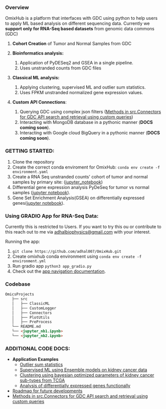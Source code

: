 
### Overview
<!-- We want to build an integrated platform for well known ML and DL based classification, feature selection and other bioinformatics for high dimensional NGS data. Here is a list of existing and upcoming projects for different omics datasets and modules of different ML/AI methods and models for biomarker discovery and disease classification. -->

OmixHub is a platform that interfaces with GDC using python to help users to apply ML based analysis on different sequencing data. Currently we **support only for RNA-Seq based datasets** from genomic data commons (GDC)

1. **Cohort Creation** of Tumor and Normal Samples from GDC 
2. **Bioinformatics analysis:** 
   1. Application of PyDESeq2 and GSEA in a single pipeline.
   2. Uses unstranded counts from GDC files
  
3. **Classical ML analysis:** 
   1. Applying clustering, supervised ML and outlier sum statistics.
   2. Uses FPKM unstranded normalized gene expression values.

4. **Custom API Connections**:
   1. Querying GDC using complex json filters ([Methods in src.Connectors for GDC API search and retrieval using custom queries](./src/README.md))
   2. Interacting with MongoDB database in a pythonic manner (**DOCS coming soon**). 
   3. Interacting with Google cloud BigQuery in a pythonic manner (**DOCS coming soon**).  
    
<!-- #### High Level Objective:
In NGS datasets for kidney cancer or other complex diseases, apply known or new ML models to identify patterns of gene expression to serve as a template for bio-informatics learning for aspiring scientists/researchers/students in the field. -->

### GETTING STARTED:
1. Clone the repository 
2. Create the correct conda enviroment for OmixHub: `conda env create -f environment.yaml`
3. Create a RNA Seq unstranded counts' cohort of tumor and normal samples by primary site: ([jupyter_notebook](./docs/CohortCreation/create_RNA_seq_df_for_pydeseq.md))
4. Differential gene expression analysis PyDeSeq for tumor vs normal samples ([jupyter notebook](./notebooks/pydeseq_gsea.ipynb)). 
5. Gene Set Enrichment Analysis(GSEA) on differentially expressed genes([jupyter notebook]()). 


### Using GRADIO App for RNA-Seq Data:

Currently this is restricted to Users. If you want to try this ou or contribute to this reach out to me via [adhalbiophysics@gmail.com](mailto:adhalbiophysics@gmail.com) with your interest.

Running the app:
1. `git clone https://github.com/adhal007/OmixHub.git`
2. Create omixhub conda environment using `conda env create -f environment.yml`
3. Run gradio app `python3 app_gradio.py`
4. Check out the [app navigation documentation](./docs/UI%20Prototype/gradio_use.md).

  <!-- - Deep-learning:
    - Auto-encoders 
    - CNN’s
    - RNN’s for multi-timepoint data 
  - Bayesian ML
  - Knowledge Graphs and NLP  -->

### Codebase
```md
OmicsProjects
   ├── src
   │   ├── ClassicML
   │   ├── CustomLogger   
   │   ├── Connectors
   │   ├── PlotUtils
   │   ├── PreProcess 
   └── README.md
   └── <jupyter_nb1.ipynb> 
   └── <jupyter_nb2.ipynb>
   ```
<!-- #### Modules developed:

- [Module for Genomic Data Commons API accession, querying, search and retrieval](https://github.com/adhal007/OmixHub/tree/main/src/Connectors)
- [Module for Outlier Statistic Methods](https://github.com/adhal007/OmixHub/blob/main/src/OutlierStatMethods/README.md)

- [Module for Omics data processing](https://github.com/adhal007/OmixHub/blob/main/src/README.md)
  - [Module for RNA-seq preprocessing](https://github.com/adhal007/OmixHub/blob/main/src/preprocess_utils.py)
  - [Module for base preprocessor class](https://github.com/adhal007/OmixHub/blob/main/src/base_preprocessor.py)
- [Module for Dimensionality Reduction Models](https://github.com/adhal007/OmixHub/blob/main/src/DimRedMappers/README.md)  
- [Module for ML classifier models (ensemble, multi_output)](https://github.com/adhal007/OmixHub/blob/main/src/base_ml_models.py)
- [Module for differential expression of RNA-Seq](https://github.com/adhal007/OmixHub/blob/main/src/pydeseq_utils.py) -->

  
<!-- #### Projects/Analysis (Application of Methods)
###### A. Characterization of kidney cancer using RNA-Seq transcriptome profiline
- Analysis 1: Supervised ML models for classification of kidney cancer subtypes using bulk RNA-Seq Data 
  - [Evaluation of multi-output classifier models(Jupyter NB)](/docs/SupervisedLearningApplication/docs/workflow.md)
  
  - [Evaluation of ensemble models for multi-label classification(Jupyter NB)](/docs/SupervisedLearningEnsembleApplication/docs/workflow.md)

- Analysis 2: Differential expression of kidney cancer subtypes by single factor and multi-factor methods
  <!-- - [Summary]() -->
  <!-- - [Notebook workflow](/docs/DeSeqApplication/docs/workflow.md)

- Analysis 3: Bayesian optimized stratification of Kidney-Cancer Subtypes by dimensionality reduction and clustering
    - [Notebook workflow](/docsUmapApplication/docs/workflow.md)

- Analysis 4: Application of Outlier Statistic Methods for differential gene expression
  (To be updated with workflow notebooks) -->


<!-- ## Future work
**Development**:

- UI Prototype Release
- Semi-supervised ML:
    - Iterative GMM + PCA for cohort stratification for niche disease-control applications 
- Deep-learning:
  - Auto-encoders 
  - CNN’s
  - RNN’s for multi-timepoint data 
<!-- - Develop a module for graph based machine learning models 
- Develop a module for shotgun sequencing dataset
- Develop a module for deep learning models 
- Develop a module for multi-omics data analysis
- Develop a module for single-cell RNA-Seq data analysis
- Develop a module for proteomics data analysis
- Develop a module for metabolomics data analysis
- Develop a module for epigenomics data analysis
- Develop a module for microbiomics data analysis
- Develop a module for clinical data analysis
- Develop a module for single-cell RNA-Seq data analysis
- Develop a module for WGAS data analysis
- Develop a module for WES data analysis
- Develop a module for WGS data analysis
- Develop a module for CHIP-Seq data analysis
- Develop a module for ATAC-Seq data analysis
- Develop a module for Hi-C data analysis
- Develop a module for Hi-Seq data analysis -->

<!-- **Application work**:
- Autoimmune disease characterization by omics methods 
- Other cancers 
- Deep learning --> 

### ADDITIONAL CODE DOCS:
- **Application Examples**
  - [Outlier sum statistics](./docs/OutlierMethodsApplication/docs/workflow.md)
  - [Supervised ML using Ensemble models on kidney cancer data](./docs/SuperviseLearningEnsembleApplication/workflow.md)
  - [Clustering using bayesian optimized parameters of kidney cancer sub-types from TCGA](./docs/UmapApplication/docs/workflow.md)
  - [Analysis of differentially expressed genes functionally]((./notebooks/pydeseq_gsea.ipynb))
- [Roadmap for future developments](./docs/UI%20Prototype/roadmap.md)
- [Methods in src.Connectors for GDC API search and retrieval using custom queries](./src/README.md)